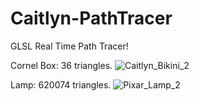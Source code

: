 # Caitlyn-PathTracer
GLSL Real Time Path Tracer!

Cornel Box: 36 triangles.
![Caitlyn_Bikini_2](https://github.com/AlerianEmperor/Caitlyn/assets/93391908/614701e0-782f-4141-be2f-2fa59575bd0b)

Lamp: 620074 triangles.
![Pixar_Lamp_2](https://github.com/AlerianEmperor/Caitlyn/assets/93391908/6d9babbb-0a17-4af8-ada4-f547f43cbf94)
